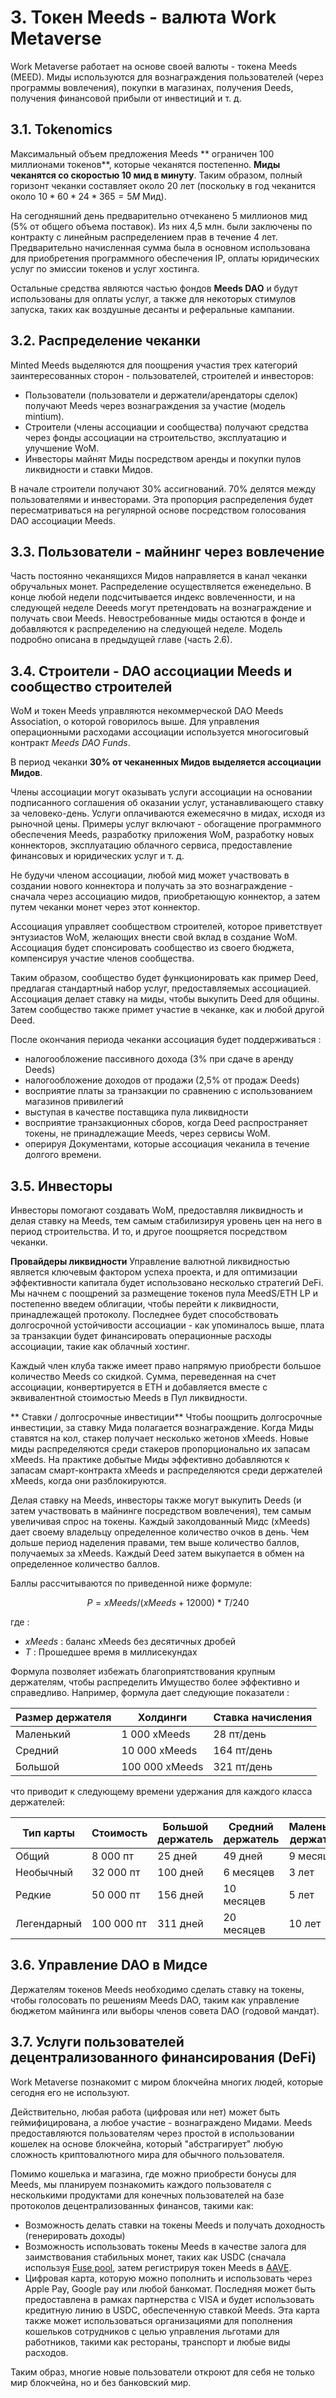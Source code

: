 # 3. Токен Meeds - валюта Work Metaverse

Work Metaverse работает на основе своей валюты - токена Meeds (MEED). Миды используются для вознаграждения пользователей (через программы вовлечения), покупки в магазинах, получения Deeds, получения финансовой прибыли от инвестиций и т. д.

## 3.1. Tokenomics

Максимальный объем предложения Meeds ** ограничен 100 миллионами токенов**, которые чеканятся постепенно. **Миды чеканятся со скоростью 10 мид в минуту**. Таким образом, полный горизонт чеканки составляет около 20 лет (поскольку в год чеканится около $10*60*24*365 = 5M$ Мид).

На сегодняшний день предварительно отчеканено 5 миллионов мид (5% от общего объема поставок). Из них 4,5 млн. были заключены по контракту с линейным распределением прав в течение 4 лет. Предварительно начисленная сумма была в основном использована для приобретения программного обеспечения IP, оплаты юридических услуг по эмиссии токенов и услуг хостинга.

Остальные средства являются частью фондов __Meeds DAO__ и будут использованы для оплаты услуг, а также для некоторых стимулов запуска, таких как воздушные десанты и реферальные кампании.


## 3.2. Распределение чеканки

Minted Meeds выделяются для поощрения участия трех категорий заинтересованных сторон - пользователей, строителей и инвесторов:

- Пользователи (пользователи и держатели/арендаторы сделок) получают Meeds через вознаграждения за участие (модель mintium).
- Строители (члены ассоциации и сообщества) получают средства через фонды ассоциации на строительство, эксплуатацию и улучшение WoM.
- Инвесторы майнят Миды посредством аренды и покупки пулов ликвидности и ставки Мидов.

В начале строители получают 30% ассигнований. 70% делятся между пользователями и инвесторами. Эта пропорция распределения будет пересматриваться на регулярной основе посредством голосования DAO ассоциации Meeds.

## 3.3. Пользователи - майнинг через вовлечение

Часть постоянно чеканящихся Мидов направляется в канал чеканки обручальных монет. Распределение осуществляется еженедельно. В конце любой недели подсчитывается индекс вовлеченности, и на следующей неделе Deeeds могут претендовать на вознаграждение и получать свои Meeds. Невостребованные миды остаются в фонде и добавляются к распределению на следующей неделе. Модель подробно описана в предыдущей главе (часть 2.6).

## 3.4. Строители - DAO ассоциации Meeds и сообщество строителей

WoM и токен Meeds управляются некоммерческой DAO Meeds Association, о которой говорилось выше. Для управления операционными расходами ассоциации используется многосиговый контракт _Meeds DAO Funds_.

В период чеканки **30% от чеканенных Мидов выделяется ассоциации Мидов**.

Члены ассоциации могут оказывать услуги ассоциации на основании подписанного соглашения об оказании услуг, устанавливающего ставку за человеко-день. Услуги оплачиваются ежемесячно в мидах, исходя из рыночной цены. Примеры услуг включают - обогащение программного обеспечения Meeds, разработку приложения WoM, разработку новых коннекторов, эксплуатацию облачного сервиса, предоставление финансовых и юридических услуг и т. д.

Не будучи членом ассоциации, любой мид может участвовать в создании нового коннектора и получать за это вознаграждение - сначала через ассоциацию мидов, приобретающую коннектор, а затем путем чеканки монет через этот коннектор.

Ассоциация управляет сообществом строителей, которое приветствует энтузиастов WoM, желающих внести свой вклад в создание WoM. Ассоциация будет спонсировать сообщество из своего бюджета, компенсируя участие членов сообщества.

Таким образом, сообщество будет функционировать как пример Deed, предлагая стандартный набор услуг, предоставляемых ассоциацией. Ассоциация делает ставку на миды, чтобы выкупить Deed для общины. Затем сообщество также примет участие в чеканке, как и любой другой Deed.

После окончания периода чеканки ассоциация будет поддерживаться :

- налогообложение пассивного дохода (3% при сдаче в аренду Deeds)
- налогообложение доходов от продажи (2,5% от продаж Deeds)
- восприятие платы за транзакции по сравнению с использованием магазинов привилегий
- выступая в качестве поставщика пула ликвидности
- восприятие транзакционных сборов, когда Deed распространяет токены, не принадлежащие Meeds, через сервисы WoM.
- оперируя Документами, которые ассоциация чеканила в течение долгого времени.


## 3.5. Инвесторы

Инвесторы помогают создавать WoM, предоставляя ликвидность и делая ставку на Meeds, тем самым стабилизируя уровень цен на него в период строительства. И то, и другое поощряется посредством чеканки.

**Провайдеры ликвидности** Управление валютной ликвидностью является ключевым фактором успеха проекта, и для оптимизации эффективности капитала будет использовано несколько стратегий DeFi. Мы начнем с поощрений за размещение токенов пула MeedS/ETH LP и постепенно введем облигации, чтобы перейти к ликвидности, принадлежащей протоколу. Последнее будет способствовать долгосрочной устойчивости ассоциации - как упоминалось выше, плата за транзакции будет финансировать операционные расходы ассоциации, такие как облачный хостинг.

Каждый член клуба также имеет право напрямую приобрести большое количество Meeds со скидкой. Сумма, переведенная на счет ассоциации, конвертируется в ETH и добавляется вместе с эквивалентной стоимостью Meeds в Пул ликвидности.

** Ставки / долгосрочные инвестиции** Чтобы поощрить долгосрочные инвестиции, за ставку Мида полагается вознаграждение. Когда Миды ставятся на кол, стакер получает несколько жетонов xMeeds. Новые миды распределяются среди стакеров пропорционально их запасам xMeeds. На практике добытые Миды эффективно добавляются к запасам смарт-контракта xMeeds и распределяются среди держателей xMeeds, когда они разблокируются.

Делая ставку на Meeds, инвесторы также могут выкупить Deeds (и затем участвовать в майнинге посредством вовлечения), тем самым увеличивая спрос на токены. Каждый заколдованный Мидс (xMeeds) дает своему владельцу определенное количество очков в день. Чем дольше период наделения правами, тем выше количество баллов, получаемых за xMeeds. Каждый Deed затем выкупается в обмен на определенное количество баллов.

Баллы рассчитываются по приведенной ниже формуле:

 $$ P = xMeeds / (xMeeds + 12000) * T / 240 $$

 где :

- $xMeeds$ : баланс xMeeds без десятичных дробей
- $T$ : Прошедшее время в миллисекундах

Формула позволяет избежать благоприятствования крупным держателям, чтобы распределить Имущество более эффективно и справедливо. Например, формула дает следующие показатели :

| **Размер держателя** | **Холдинги**   | **Ставка начисления** |
| -------------------- | -------------- | --------------------- |
| Маленький            | 1 000 xMeeds   | 28 пт/день            |
| Средний              | 10 000 xMeeds  | 164 пт/день           |
| Большой              | 100 000 xMeeds | 321 пт/день           |


что приводит к следующему времени удержания для каждого класса держателей:

| **Тип карты** | **Стоимость** | **Большой держатель** | **Средний держатель** | **Маленький держатель** |
| ------------- | ------------- | --------------------- | --------------------- | ----------------------- |
| Общий         | 8 000 пт      | 25 дней               | 49 дней               | 9 месяцев               |
| Необычный     | 32 000 пт     | 100 дней              | 6 месяцев             | 3 лет                   |
| Редкие        | 50 000 пт     | 156 дней              | 10 месяцев            | 5 лет                   |
| Легендарный   | 100 000 пт    | 311 дней              | 20 месяцев            | 10 лет                  |

## 3.6. Управление DAO в Мидсе

Держателям токенов Meeds необходимо сделать ставку на токены, чтобы голосовать по решениям Meeds DAO, таким как управление бюджетом майнинга или выборы членов совета DAO (годовой мандат).

## 3.7. Услуги пользователей децентрализованного финансирования (DeFi)

Work Metaverse познакомит с миром блокчейна многих людей, которые сегодня его не используют.

Действительно, любая работа (цифровая или нет) может быть геймифицирована, а любое участие - вознаграждено Мидами. Meeds предоставляются пользователям через простой в использовании кошелек на основе блокчейна, который "абстрагирует" любую сложность криптовалютного мира для обычного пользователя.

Помимо кошелька и магазина, где можно приобрести бонусы для Meeds, мы планируем познакомить каждого пользователя с несколькими продуктами для конечных пользователей на базе протоколов децентрализованных финансов, такими как:

- Возможность делать ставки на токены Meeds и получать доходность (генерировать доходы)
- Возможность использовать токены Meeds в качестве залога для заимствования стабильных монет, таких как USDC (сначала используя [Fuse pool](https://app.rari.capital/fuse), затем регистрируя токен Meeds в [AAVE](https://aave.com/).
- Цифровая карта, которую можно пополнить и использовать через Apple Pay, Google pay или любой банкомат. Последняя может быть предоставлена в рамках партнерства с VISA и будет использовать кредитную линию в USDC, обеспеченную ставкой Meeds. Эта карта также может использоваться организациями для пополнения кошельков сотрудников с целью управления льготами для работников, такими как рестораны, транспорт и любые виды расходов.

Таким образ, многие новые пользователи откроют для себя не только мир блокчейна, но и без банковский мир.

 
